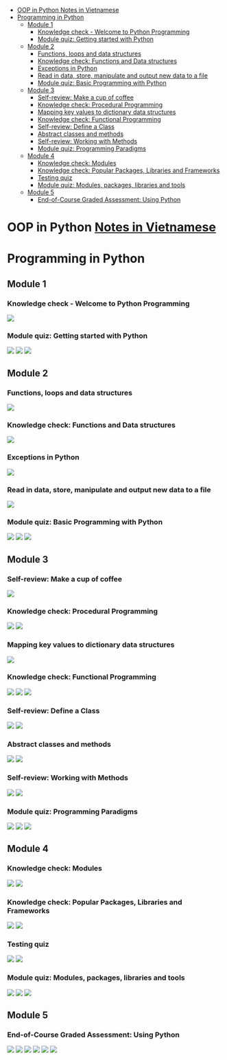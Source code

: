 - [OOP in Python Notes in Vietnamese](#oop-in-python-notes-in-vietnamese)
- [Programming in Python](#programming-in-python)
  - [Module 1](#module-1)
    - [Knowledge check - Welcome to Python Programming](#knowledge-check---welcome-to-python-programming)
    - [Module quiz: Getting started with Python](#module-quiz-getting-started-with-python)
  - [Module 2](#module-2)
    - [Functions, loops and data structures](#functions-loops-and-data-structures)
    - [Knowledge check: Functions and Data structures](#knowledge-check-functions-and-data-structures)
    - [Exceptions in Python](#exceptions-in-python)
    - [Read in data, store, manipulate and output new data to a file](#read-in-data-store-manipulate-and-output-new-data-to-a-file)
    - [Module quiz: Basic Programming with Python](#module-quiz-basic-programming-with-python)
  - [Module 3](#module-3)
    - [Self-review: Make a cup of coffee](#self-review-make-a-cup-of-coffee)
    - [Knowledge check: Procedural Programming](#knowledge-check-procedural-programming)
    - [Mapping key values to dictionary data structures](#mapping-key-values-to-dictionary-data-structures)
    - [Knowledge check: Functional Programming](#knowledge-check-functional-programming)
    - [Self-review: Define a Class](#self-review-define-a-class)
    - [Abstract classes and methods](#abstract-classes-and-methods)
    - [Self-review: Working with Methods](#self-review-working-with-methods)
    - [Module quiz: Programming Paradigms](#module-quiz-programming-paradigms)
  - [Module 4](#module-4)
    - [Knowledge check: Modules](#knowledge-check-modules)
    - [Knowledge check: Popular Packages, Libraries and Frameworks](#knowledge-check-popular-packages-libraries-and-frameworks)
    - [Testing quiz](#testing-quiz)
    - [Module quiz: Modules, packages, libraries and tools](#module-quiz-modules-packages-libraries-and-tools)
  - [Module 5](#module-5)
    - [End-of-Course Graded Assessment: Using Python](#end-of-course-graded-assessment-using-python)

# OOP in Python [Notes in Vietnamese](https://viblo.asia/p/lap-trinh-huong-doi-tuong-trong-python-cho-nguoi-moi-3RlL5GYm4bB)

# Programming in Python

## Module 1

### Knowledge check - Welcome to Python Programming

![](images/1.png)

### Module quiz: Getting started with Python

![](images/2.png)
![](images/3.png)
![](images/4.png)

## Module 2

### Functions, loops and data structures

![](images/5.png)

### Knowledge check: Functions and Data structures

![](images/6.png)

### Exceptions in Python

![](images/7.png)

### Read in data, store, manipulate and output new data to a file

![](images/8.png)

### Module quiz: Basic Programming with Python

![](images/9.png)
![](images/10.png)
![](images/11.png)

## Module 3

### Self-review: Make a cup of coffee

![](images/12.png)

### Knowledge check: Procedural Programming

![](images/13.png)
![](images/14.png)

### Mapping key values to dictionary data structures

![](images/15.png)

### Knowledge check: Functional Programming

![](images/16.png)
![](images/17.png)
![](images/18.png)

### Self-review: Define a Class

![](images/19.png)
![](images/20.png)

### Abstract classes and methods

![](images/21.png)
![](images/22.png)

### Self-review: Working with Methods

![](images/23.png)
![](images/24.png)

### Module quiz: Programming Paradigms

![](images/25.png)
![](images/26.png)
![](images/27.png)

## Module 4

### Knowledge check: Modules

![](images/28.png)
![](images/29.png)

### Knowledge check: Popular Packages, Libraries and Frameworks

![](images/30.png)
![](images/31.png)

### Testing quiz

![](images/32.png)
![](images/33.png)

### Module quiz: Modules, packages, libraries and tools

![](images/34.png)
![](images/35.png)
![](images/36.png)

## Module 5

### End-of-Course Graded Assessment: Using Python

![](images/37.png)
![](images/38.png)
![](images/39.png)
![](images/40.png)
![](images/41.png)
![](images/42.png)
